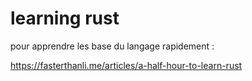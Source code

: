 # learning rust 

pour apprendre les base du langage rapidement :

https://fasterthanli.me/articles/a-half-hour-to-learn-rust